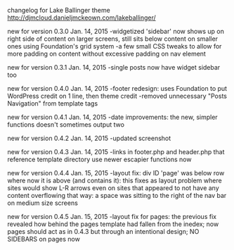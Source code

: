 changelog for Lake Ballinger theme http://djmcloud.danieljmckeown.com/lakeballinger/

new for version 0.3.0
Jan. 14, 2015
-widgetized 'sidebar' now shows up on right side of content on larger screens,
	still sits below content on smaller ones using Foundation's grid system
-a few small CSS tweaks to allow for more padding on content without excessive
	padding on nav element

new for version 0.3.1
Jan. 14, 2015
-single posts now have widget sidebar too

new for version 0.4.0
Jan. 14, 2015
-footer redesign: uses Foundation to put WordPress credit on 1 line, then theme credit
-removed unnecessary "Posts Navigation" from template tags

new for version 0.4.1
Jan. 14, 2015
-date improvements: the new, simpler functions doesn't sometimes output two

new for version 0.4.2
Jan. 14, 2015
-updated screenshot

new for version 0.4.3
Jan. 14, 2015
-links in footer.php and header.php that reference template directory use newer escapier functions now

new for version 0.4.4
Jan. 15, 2015
-layout fix: div ID 'page' was below row where now it is above (and contains it):
	this fixes as layout problem where sites would show L-R arrows even on sites
	that appeared to not have any content overflowing that way: a space was sitting
	to the right of the nav bar on medium size screens

new for version 0.4.5
Jan. 15, 2015
-layout fix for pages: the previous fix revealed how behind the pages template had fallen from the inedex;
	now pages should act as in 0.4.3 but through an intentional design;
	NO SIDEBARS on pages now